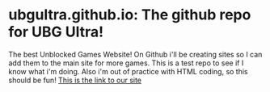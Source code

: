 # ubgultra.github.io: The github repo for UBG Ultra!
The best Unblocked Games Website! On Github i'll be creating sites so I can add them to the main site for more games. This is a test repo to see if I know what i'm doing.
Also i'm out of practice with HTML coding, so this should be fun!
[This is the link to our site](https://www.sites.google.com/view/unblockedgamingfree)
